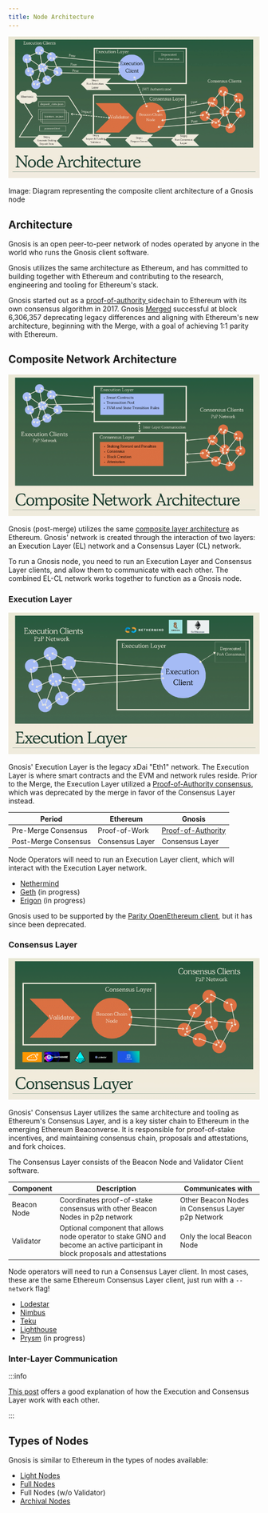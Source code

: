 ```yaml
---
title: Node Architecture
---
```


![](../../static/img/node/node-architecture.png)

Image: Diagram representing the composite client architecture of a Gnosis node

## Architecture

Gnosis is an open peer-to-peer network of nodes operated by anyone in the world who runs the Gnosis client software.

Gnosis utilizes the same architecture as Ethereum, and has committed to building together with Ethereum and contributing to the research, engineering and tooling for Ethereum's stack.

Gnosis started out as a [proof-of-authority ](../specs/consensus/aura.md) sidechain to Ethereum with its own consensus algorithm in 2017. Gnosis [Merged](/updates/2022/12/10/merge) successful at block 6,306,357 deprecating legacy differences and aligning with Ethereum's new architecture, beginning with the Merge, with a goal of achieving 1:1 parity with Ethereum.

## Composite Network Architecture

![](../../static/img/node/composite-networks.png)

Gnosis (post-merge) utilizes the same [composite layer architecture](https://hackmd.io/@n0ble/the-merge-terminology) as Ethereum. Gnosis' network is created through the interaction of two layers: an Execution Layer (EL) network and a Consensus Layer (CL) network.

To run a Gnosis node, you need to run an Execution Layer and Consensus Layer clients, and allow them to communicate with each other. The combined EL-CL network works together to function as a Gnosis node.

### Execution Layer

![](../../static/img/node/execution-layer-architecture.png)

Gnosis' Execution Layer is the legacy xDai "Eth1" network. The Execution Layer is where smart contracts and the EVM and network rules reside. Prior to the Merge, the Execution Layer utilized a [Proof-of-Authority consensus](../specs/consensus/aura.md), which was deprecated by the merge in favor of the Consensus Layer instead.

| Period               | Ethereum        | Gnosis                                              |
| -------------------- | --------------- | --------------------------------------------------- |
| Pre-Merge Consensus  | Proof-of-Work   | [Proof-of-Authority](../specs/consensus/aura.md) |
| Post-Merge Consensus | Consensus Layer | Consensus Layer                                     |

Node Operators will need to run an Execution Layer client, which will interact with the Execution Layer network.

- [Nethermind](./guide/execution/nethermind.md)
- [Geth](./guide/execution/geth.md) (in progress)
- [Erigon](./guide/execution/erigon.md) (in progress)

Gnosis used to be supported by the [Parity OpenEthereum client](./guide/execution/openethereum.md), but it has since been deprecated.

### Consensus Layer

![](../../static/img/node/consensus-layer-architecture.png)

Gnosis' Consensus Layer utilizes the same architecture and tooling as Ethereum's Consensus Layer, and is a key sister chain to Ethereum in the emerging Ethereum Beaconverse. It is responsible for proof-of-stake incentives, and maintaining consensus chain, proposals and attestations, and fork choices.

The Consensus Layer consists of the Beacon Node and Validator Client software.

| Component   | Description                                                                                                                        | Communicates with                                 |
| ----------- | ---------------------------------------------------------------------------------------------------------------------------------- | ------------------------------------------------- |
| Beacon Node | Coordinates proof-of-stake consensus with other Beacon Nodes in p2p network                                                        | Other Beacon Nodes in Consensus Layer p2p Network |
| Validator   | Optional component that allows node operator to stake GNO and become an active participant in block proposals and attestations | Only the local Beacon Node                        |


Node operators will need to run a Consensus Layer client. In most cases, these are the same Ethereum Consensus Layer client, just run with a `--network` flag!

- [Lodestar](./guide/beacon/lodestar.md)
- [Nimbus](./guide/beacon/nimbus.md)
- [Teku](./guide/beacon/teku.md)
- [Lighthouse](./guide/beacon/lighthouse.md)
- [Prysm](./guide/beacon/prysm.md) (in progress)

### Inter-Layer Communication

:::info

[This post](https://hackmd.io/@n0ble/ethereum_consensus_upgrade_mainnet_perspective) offers a good explanation of how the Execution and Consensus Layer work with each other.

:::

## Types of Nodes

Gnosis is similar to Ethereum in the types of nodes available:

- [Light Nodes](https://ethereum.org/en/developers/docs/nodes-and-clients/#light-node)
- [Full Nodes](https://ethereum.org/en/developers/docs/nodes-and-clients/#full-node)
- Full Nodes (w/o Validator)
- [Archival Nodes](https://ethereum.org/en/developers/docs/nodes-and-clients/#archive-node)
